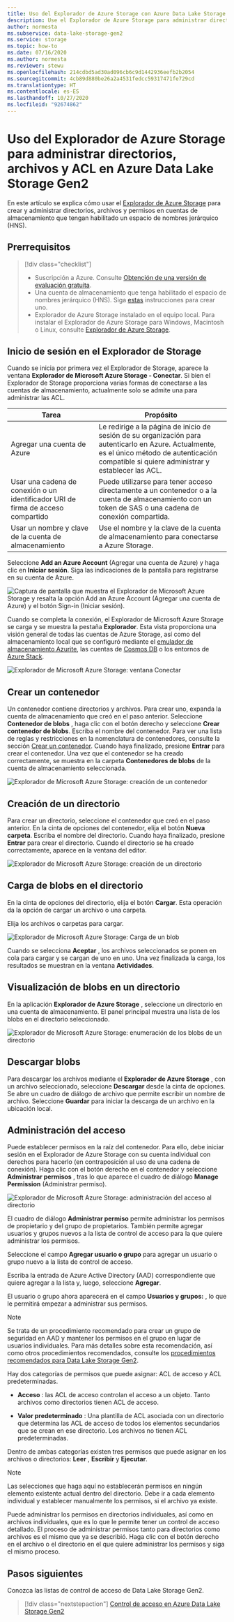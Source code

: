 ```yaml
---
title: Uso del Explorador de Azure Storage con Azure Data Lake Storage Gen2
description: Use el Explorador de Azure Storage para administrar directorios y listas de control de acceso (ACL) de archivos y directorios en cuentas de almacenamiento que tengan habilitado el espacio de nombres jerárquico (HNS).
author: normesta
ms.subservice: data-lake-storage-gen2
ms.service: storage
ms.topic: how-to
ms.date: 07/16/2020
ms.author: normesta
ms.reviewer: stewu
ms.openlocfilehash: 214cdbd5ad30ad096cb6c9d1442936eefb2b2054
ms.sourcegitcommit: 4cb89d880be26a2a4531fedcc59317471fe729cd
ms.translationtype: HT
ms.contentlocale: es-ES
ms.lasthandoff: 10/27/2020
ms.locfileid: "92674862"
---
```

# <a name="use-azure-storage-explorer-to-manage-directories-files-and-acls-in-azure-data-lake-storage-gen2"></a>Uso del Explorador de Azure Storage para administrar directorios, archivos y ACL en Azure Data Lake Storage Gen2

En este artículo se explica cómo usar el [Explorador de Azure Storage](https://azure.microsoft.com/features/storage-explorer/) para crear y administrar directorios, archivos y permisos en cuentas de almacenamiento que tengan habilitado un espacio de nombres jerárquico (HNS).

## <a name="prerequisites"></a>Prerrequisitos

> [!div class="checklist"]
> * Suscripción a Azure. Consulte [Obtención de una versión de evaluación gratuita](https://azure.microsoft.com/pricing/free-trial/).
> * Una cuenta de almacenamiento que tenga habilitado el espacio de nombres jerárquico (HNS). Siga [estas](data-lake-storage-quickstart-create-account.md) instrucciones para crear uno.
> * Explorador de Azure Storage instalado en el equipo local. Para instalar el Explorador de Azure Storage para Windows, Macintosh o Linux, consulte [Explorador de Azure Storage](https://azure.microsoft.com/features/storage-explorer/).

## <a name="sign-in-to-storage-explorer"></a>Inicio de sesión en el Explorador de Storage

Cuando se inicia por primera vez el Explorador de Storage, aparece la ventana **Explorador de Microsoft Azure Storage - Conectar**. Si bien el Explorador de Storage proporciona varias formas de conectarse a las cuentas de almacenamiento, actualmente solo se admite una para administrar las ACL.

|Tarea|Propósito|
|---|---|
|Agregar una cuenta de Azure | Le redirige a la página de inicio de sesión de su organización para autenticarlo en Azure. Actualmente, es el único método de autenticación compatible si quiere administrar y establecer las ACL.|
|Usar una cadena de conexión o un identificador URI de firma de acceso compartido | Puede utilizarse para tener acceso directamente a un contenedor o a la cuenta de almacenamiento con un token de SAS o una cadena de conexión compartida. |
|Usar un nombre y clave de la cuenta de almacenamiento| Use el nombre y la clave de la cuenta de almacenamiento para conectarse a Azure Storage.|

Seleccione **Add an Azure Account** (Agregar una cuenta de Azure) y haga clic en **Iniciar sesión**. Siga las indicaciones de la pantalla para registrarse en su cuenta de Azure.

![Captura de pantalla que muestra el Explorador de Microsoft Azure Storage y resalta la opción Add an Azure Account (Agregar una cuenta de Azure) y el botón Sign-in (Iniciar sesión).](media/storage-quickstart-blobs-storage-explorer/connect.png)

Cuando se completa la conexión, el Explorador de Microsoft Azure Storage se carga y se muestra la pestaña **Explorador**. Esta vista proporciona una visión general de todas las cuentas de Azure Storage, así como del almacenamiento local que se configuró mediante el [emulador de almacenamiento Azurite](../common/storage-use-azurite.md?toc=%2fazure%2fstorage%2fblobs%2ftoc.json), las cuentas de [Cosmos DB](../../cosmos-db/storage-explorer.md?toc=%2fazure%2fstorage%2fblobs%2ftoc.json) o los entornos de [Azure Stack](/azure-stack/user/azure-stack-storage-connect-se?toc=%2fazure%2fstorage%2fblobs%2ftoc.json).

![Explorador de Microsoft Azure Storage: ventana Conectar](media/storage-quickstart-blobs-storage-explorer/mainpage.png)

## <a name="create-a-container"></a>Crear un contenedor

Un contenedor contiene directorios y archivos. Para crear uno, expanda la cuenta de almacenamiento que creó en el paso anterior. Seleccione **Contenedor de blobs** , haga clic con el botón derecho y seleccione **Crear contenedor de blobs**. Escriba el nombre del contenedor. Para ver una lista de reglas y restricciones en la nomenclatura de contenedores, consulte la sección [Crear un contenedor](storage-quickstart-blobs-dotnet.md#create-a-container). Cuando haya finalizado, presione **Entrar** para crear el contenedor. Una vez que el contenedor se ha creado correctamente, se muestra en la carpeta **Contenedores de blobs** de la cuenta de almacenamiento seleccionada.

![Explorador de Microsoft Azure Storage: creación de un contenedor](media/data-lake-storage-explorer/creating-a-filesystem.png)

## <a name="create-a-directory"></a>Creación de un directorio

Para crear un directorio, seleccione el contenedor que creó en el paso anterior. En la cinta de opciones del contenedor, elija el botón **Nueva carpeta**. Escriba el nombre del directorio. Cuando haya finalizado, presione **Entrar** para crear el directorio. Cuando el directorio se ha creado correctamente, aparece en la ventana del editor.

![Explorador de Microsoft Azure Storage: creación de un directorio](media/data-lake-storage-explorer/creating-a-directory.png)

## <a name="upload-blobs-to-the-directory"></a>Carga de blobs en el directorio

En la cinta de opciones del directorio, elija el botón **Cargar**. Esta operación da la opción de cargar un archivo o una carpeta.

Elija los archivos o carpetas para cargar.

![Explorador de Microsoft Azure Storage: Carga de un blob](media/data-lake-storage-explorer/upload-file.png)

Cuando se selecciona **Aceptar** , los archivos seleccionados se ponen en cola para cargar y se cargan de uno en uno. Una vez finalizada la carga, los resultados se muestran en la ventana **Actividades**.

## <a name="view-blobs-in-a-directory"></a>Visualización de blobs en un directorio

En la aplicación **Explorador de Azure Storage** , seleccione un directorio en una cuenta de almacenamiento. El panel principal muestra una lista de los blobs en el directorio seleccionado.

![Explorador de Microsoft Azure Storage: enumeración de los blobs de un directorio](media/data-lake-storage-explorer/list-files.png)

## <a name="download-blobs"></a>Descargar blobs

Para descargar los archivos mediante el **Explorador de Azure Storage** , con un archivo seleccionado, seleccione **Descargar** desde la cinta de opciones. Se abre un cuadro de diálogo de archivo que permite escribir un nombre de archivo. Seleccione **Guardar** para iniciar la descarga de un archivo en la ubicación local.

## <a name="managing-access"></a>Administración del acceso

Puede establecer permisos en la raíz del contenedor. Para ello, debe iniciar sesión en el Explorador de Azure Storage con su cuenta individual con derechos para hacerlo (en contraposición al uso de una cadena de conexión). Haga clic con el botón derecho en el contenedor y seleccione **Administrar permisos** , tras lo que aparece el cuadro de diálogo **Manage Permission** (Administrar permiso).

![Explorador de Microsoft Azure Storage: administración del acceso al directorio](media/storage-quickstart-blobs-storage-Explorer/manageperms.png)

El cuadro de diálogo **Administrar permiso** permite administrar los permisos de propietario y del grupo de propietarios. También permite agregar usuarios y grupos nuevos a la lista de control de acceso para la que quiere administrar los permisos.

Seleccione el campo **Agregar usuario o grupo** para agregar un usuario o grupo nuevo a la lista de control de acceso.

Escriba la entrada de Azure Active Directory (AAD) correspondiente que quiere agregar a la lista y, luego, seleccione **Agregar**.

El usuario o grupo ahora aparecerá en el campo **Usuarios y grupos:** , lo que le permitirá empezar a administrar sus permisos.

> [!NOTE]
> Se trata de un procedimiento recomendado para crear un grupo de seguridad en AAD y mantener los permisos en el grupo en lugar de usuarios individuales. Para más detalles sobre esta recomendación, así como otros procedimientos recomendados, consulte los [procedimientos recomendados para Data Lake Storage Gen2](data-lake-storage-best-practices.md).

Hay dos categorías de permisos que puede asignar: ACL de acceso y ACL predeterminadas.

* **Acceso** : las ACL de acceso controlan el acceso a un objeto. Tanto archivos como directorios tienen ACL de acceso.

* **Valor predeterminado** : Una plantilla de ACL asociada con un directorio que determina las ACL de acceso de todos los elementos secundarios que se crean en ese directorio. Los archivos no tienen ACL predeterminadas.

Dentro de ambas categorías existen tres permisos que puede asignar en los archivos o directorios: **Leer** , **Escribir** y **Ejecutar**.

>[!NOTE]
> Las selecciones que haga aquí no establecerán permisos en ningún elemento existente actual dentro del directorio. Debe ir a cada elemento individual y establecer manualmente los permisos, si el archivo ya existe.

Puede administrar los permisos en directorios individuales, así como en archivos individuales, que es lo que le permite tener un control de acceso detallado. El proceso de administrar permisos tanto para directorios como archivos es el mismo que ya se describió. Haga clic con el botón derecho en el archivo o el directorio en el que quiere administrar los permisos y siga el mismo proceso.

## <a name="next-steps"></a>Pasos siguientes

Conozca las listas de control de acceso de Data Lake Storage Gen2.

> [!div class="nextstepaction"]
> [Control de acceso en Azure Data Lake Storage Gen2](https://docs.microsoft.com/azure/storage/blobs/data-lake-storage-access-control)
